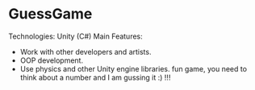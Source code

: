 # GuessGame
Technologies: Unity (C#)
Main Features:
   * Work with other developers and artists.
   * OOP development.
   * Use physics and other Unity engine libraries.
fun game, you need to think about a number and I am gussing it :)  !!!
